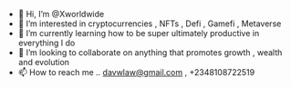 - 👋 Hi, I’m @Xworldwide
- 👀 I’m interested in cryptocurrencies , NFTs , Defi , Gamefi , Metaverse
- 🌱 I’m currently learning how to be super ultimately productive in everything I do
- 💞️ I’m looking to collaborate on anything that promotes growth , wealth and evolution
- 📫 How to reach me .. davwlaw@gmail.com , +2348108722519

<!---
Xworldwide/Xworldwide is a ✨ special ✨ repository because its `README.md` (this file) appears on your GitHub profile.
You can click the Preview link to take a look at your changes.
--->
